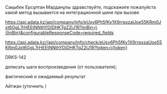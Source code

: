 Сақыбек Ерсұлтан Марданұлы здравствуйте, подскажите пожалуйста какой метод вызывается на интеграционной шине при вызове

https://api.adata.kz/api/company/info/eUsy6Ph5fKv1X9rrpxzaUoe55KRm0Jxt6GgL7rHEEtNNthYDiDHKTgZ2lJ1R?iinBin=\{IinBin}&configurableResponseCode=required_fields

https://api.adata.kz//api/company/info/check/eUsy6Ph5fKv1X9rrpxzaUoe55KRm0Jxt6GgL7rHEEtNNthYDiDHKTgZ2lJ1R?token=\{token}

DRKS-142 

дописать шаги воспроизведения (от пользователя);

фактический и ожидаемый результат 

Айтжан (уточнить )
